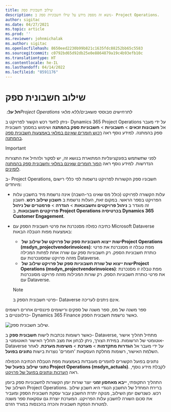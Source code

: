 ```yaml
---
title: שילוב חשבונית ספק
description: נושא זה מספק מידע על שילו חשבוניות ספק ב- Project Operations.
author: sigitac
ms.date: 04/27/2021
ms.topic: article
ms.prod: ''
ms.reviewer: johnmichalak
ms.author: sigitac
ms.openlocfilehash: 8650eed2230b99b821c1635fdc88252bb65c5583
ms.sourcegitcommit: c0792bd65d92db25e0e8864879a19c4b93efb10c
ms.translationtype: HT
ms.contentlocale: he-IL
ms.lasthandoff: 04/14/2022
ms.locfileid: "8591176"
---
```

# <a name="vendor-invoice-integration"></a>שילוב חשבונית ספק

_**חל על:** ‏Project Operations לתרחישים מבוססי משאבים/ללא מלאי_

ניתן לתעד רכש הקשור לפרויקט ב- Dynamics 365 Project Operations על ידי מעבר אל **חשבונות זכאים** > **חשבוניות** > **חשבוניות ספק בהמתנה** ושימוש במסמך חשבונית ספק בהמתנה. למידע נוסף ראה [רכוש חומרים שאינם במלאי באמצעות חשבונית ספק בהמתנה](../procurement/pending-vendor-invoices.md).

> [!IMPORTANT]
> לפני שתשתמש בפונקציונליות המתוארת בנושא זה, יש לסקור ולהחיל את התצורות הנדרשות. למידע נוסף ראה [הפוך חומרים שאינם במלאי וחשבונית ספק בהמתנה לזמינים](../procurement/configure-materials-nonstocked.md).

ב- Project Operations, חשבוניו ספק הקשורות לפרויקט נרשמות לפי כללי רישום מיוחדים:

- עלות הקשורה לפרויקט (כולל מס שאינו בר-השבה) אינה נרשמת מיד בחשבון עלות הפרויקט בספר הראשי. במקום זאת, העלות נרשמת ב **חשבון שילוב רכש**. חשבון זה מוגדר ב **ניהול פרויקטים וחשבונאות** > **הגדרה** > **פרמטרים של ניהול פרויקטים חשבונאות**, ב **Project Operations בכרטיסיה Dynamics 365 Customer Engagement**.
- כתיבה כפולה מסנכרנת את פרטי חשבונית הספק עם Microsoft Dataverse באמצעות מפות הטבלה הבאות:

     - **ישות ייצוא חשבוניות ספק של פרויקט של שילוב של ‏Project Operations (‏‎msdyn_projectvendorinvoices‏)**: מפת טבלה זו מסנכרנת את פרטי כותרת חשבוניות הספק. רק חשבוניות ספק עם שורה אחת לפחות המכילה מזהה פרויקט שמסונכרנות עם Dataverse.
     - **ישות ייצוא של שורת חשבוניות ספק של פרויקט שילוב של ‏Project Operations (‏‎msdyn_projectvendorinvoices‏)**: מפת טבלה זו מסנכרנת את פרטי כותרת חשבוניות הספק. רק שורות המכילות מזהה פרויקט מסונכרנות עם Dataverse.

     > [!NOTE]
     > פרטי חשבונית הספק ב- Dataverse אינם ניתנים לעריכה.

ספר משנה של מס, ספר משנה של ספקים ורישומים פיננסיים אחרים רשומים כרלוונטיים ב- Dynamics 365 Finance כאשר נרשמת חשבונית הספק.

![שילוב חשבונית ספק.](media/DW7VendorInvoice.png)

כאשר רשומות נכתבות לישות **חשבונית ספק** ב- Dataverse, מתחיל תהליך אישור אוטומטי של הרשומות. במידת הצורך, ניתן לבחון את מצב תהליך האישור האוטומטי ב- Dataverse על ידי מעבר אל **הגדרות מתקדמות** > **מערכת** > **משימות מערכת**. לאחר השלמת האישור, רשומות מחלקת העסקאות 'חומרים' נוצרות בישות **נתונים בפועל**.

נתונים בפועל הקשורים לחומרים מעובדות באמצעות מפת הטבלת הכתיבה הכפולה **נתוני שילוב בפעול של Project Operations‏ (msdyn_actuals)**. לקבלת מידע נוסף, ראה [הערכות ונתונים בפועל של פרויקט](resource-dual-write-estimates-actuals.md).

התהליך התקופתי, **ייבא מאחסון זמני** יוצר שורות יומן הקשורות לחשבוניות ספק ביומן השילוב של Project Operations. ברירת המחדל של החשבון הנגדי היא חשבון שילוב רכש. כשנרשם יומן השילוב, מנוקה יתרת החשבון עבור עסקת חשבונית הספק ומעביר את סכום השורה לחשבון עלות הפרויקט. המערכת יוצרת גם עסקאות ספר משנה למטרות הנפקת חשבונית והכרה בהכנסות במורד הזרם.
